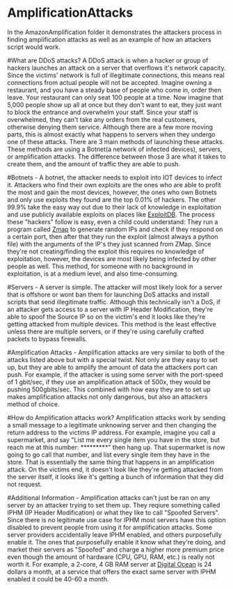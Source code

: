 # AmplificationAttacks

In the AmazonAmplification folder it demonstrates the attackers process in finding amplification attacks as well as an example of how an attackers script would work.

#What are DDoS attacks?
A DDoS attack is when a hacker or group of hackers launches an attack on a server that overflows it's network capacity. Since the victims' network is full of illegitimate connections, this means real connections from actual people will not be accepted. Imagine owning a restaurant, and you have a steady base of people who come in, order then leave. Your restaurant can only seat 100 people at a time. Now imagine that 5,000 people show up all at once but they don't want to eat, they just want to block the entrance and overwhelm your staff. Since your staff is overwhelmed, they can't take any orders from the real customers, otherwise denying them service. Although there are a few more moving parts, this is almost exactly what happens to servers when they undergo one of these attacks. There are 3 main methods of launching these attacks. These methods are using a Botnet(a network of infected devices), servers, or amplification attacks. The difference between those 3 are what it takes to create them, and the amount of traffic they are able to push. 

#Botnets - 
A botnet, the attacker needs to exploit into IOT devices to infect it. Attackers who find their own exploits are the ones who are able to profit the most and gain the most devices, however, the ones who own Botnets and only use exploits they found are the top 0.01% of hackers. The other 99.9% take the easy way out due to their lack of knowledge in exploitation and use publicly available exploits on places like [ExploitDB](https://www.exploit-db.com/). The process these "hackers" follow is easy, even a child could understand: They run a program called [Zmap](https://github.com/zmap/zmap) to generate random IPs and check if they respond on a certain port, then after that they run the exploit (almost always a python file) with the arguments of the IP's they just scanned from ZMap. Since they're not creating/finding the exploit this requires no knowledge of exploitation, however, the devices are most likely being infected by other people as well. This method, for someone with no background in exploitation, is at a medium level, and also time-consuming.

#Servers -
A server is simple. The attacker will most likely look for a server that is offshore or wont ban them for launching DoS attacks and install scripts that send illegitimate traffic. Although this technically isn't a DoS, if an attacker gets access to a server with IP Header Modification, they're able to spoof the Source IP so on the victim's end it looks like they're getting attacked from multiple devices. This method is the least effective unless there are multiple servers, or if they're using carefully crafted packets to bypass firewalls.

#Amplification Attacks - 
Amplification attacks are very similar to both of the attacks listed above but with a special twist. Not only are they easy to set up, but they are able to amplify the amount of data the attackers port can push. For example, if the attacker is using some server with the port-speed of 1 gbit/sec, if they use an amplification attack of 500x, they would be pushing 500gbits/sec. This combined with how easy they are to set up makes amplification attacks not only dangerous, but also an attackers method of choice.

#How do Amplification attacks work?
Amplification attacks work by sending a small message to a legitimate unknowing server and then changing the return address to the victims IP address. For example, imagine you call a supermarket, and say "List me every single item you have in the store, but reach me at this number: *********" then hang up. That supermarket is now going to go call that number, and list every single item they have in the store. That is essentially the same thing that happens in an amplification attack. On the victims end, it doesn't look like they're getting attacked from the server itself, it looks like it's getting a bunch of information that they did not request. 

#Additional Information - 
Amplification attacks can't just be ran on any server by an attacker trying to set them up. They reqiure something called IPHM (IP Header Modification) or what they like to call "Spoofed Servers". Since there is no legitimate use case for IPHM most servers have this option disabled to prevent people from using it for amplification attacks. Some server providers accidentally leave IPHM enabled, and others purposefully enable it. The ones that purposefully enable it know what they're doing, and market their servers as "Spoofed" and charge a higher more premium price even though the amount of hardware (CPU, GPU, RAM, etc.) is really not worth it. For example, a 2-core, 4 GB RAM server at [Digital Ocean](https://www.digitalocean.com/pricing/droplets#basic-droplets) is 24 dollars a month, at a service that offers the exact same server with IPHM enabled it could be 40-60 a month. 
